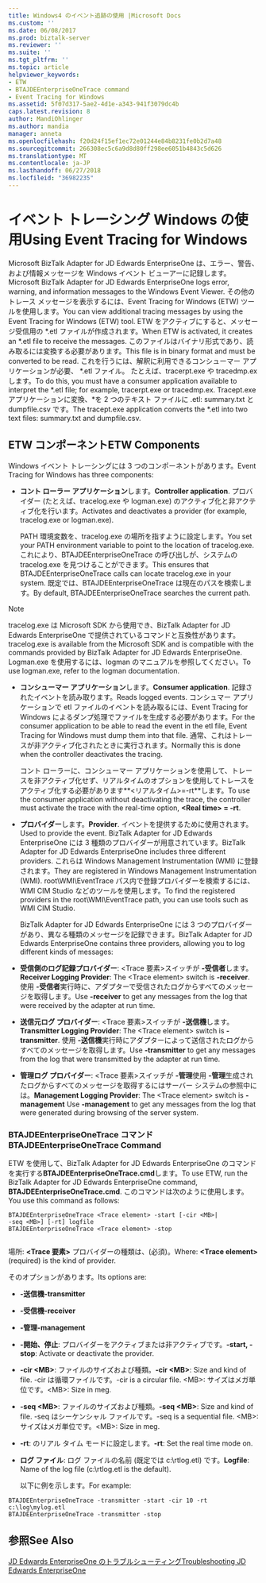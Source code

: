 ```yaml
---
title: Windows4 のイベント追跡の使用 |Microsoft Docs
ms.custom: ''
ms.date: 06/08/2017
ms.prod: biztalk-server
ms.reviewer: ''
ms.suite: ''
ms.tgt_pltfrm: ''
ms.topic: article
helpviewer_keywords:
- ETW
- BTAJDEEnterpriseOneTrace command
- Event Tracing for Windows
ms.assetid: 5f07d317-5ae2-4d1e-a343-941f3079dc4b
caps.latest.revision: 8
author: MandiOhlinger
ms.author: mandia
manager: anneta
ms.openlocfilehash: f20d24f15ef1ec72e01244e84b8231fe0b2d7a48
ms.sourcegitcommit: 266308ec5c6a9d8d80ff298ee6051b4843c5d626
ms.translationtype: MT
ms.contentlocale: ja-JP
ms.lasthandoff: 06/27/2018
ms.locfileid: "36982235"
---
```

# <a name="using-event-tracing-for-windows"></a><span data-ttu-id="67855-102">イベント トレーシング Windows の使用</span><span class="sxs-lookup"><span data-stu-id="67855-102">Using Event Tracing for Windows</span></span>
<span data-ttu-id="67855-103">Microsoft BizTalk Adapter for JD Edwards EnterpriseOne は、エラー、警告、および情報メッセージを Windows イベント ビューアーに記録します。</span><span class="sxs-lookup"><span data-stu-id="67855-103">Microsoft BizTalk Adapter for JD Edwards EnterpriseOne logs error, warning, and information messages to the Windows Event Viewer.</span></span> <span data-ttu-id="67855-104">その他のトレース メッセージを表示するには、Event Tracing for Windows (ETW) ツールを使用します。</span><span class="sxs-lookup"><span data-stu-id="67855-104">You can view additional tracing messages by using the Event Tracing for Windows (ETW) tool.</span></span> <span data-ttu-id="67855-105">ETW をアクティブにすると、メッセージ受信用の \*.etl ファイルが作成されます。</span><span class="sxs-lookup"><span data-stu-id="67855-105">When ETW is activated, it creates an \*.etl file to receive the messages.</span></span> <span data-ttu-id="67855-106">このファイルはバイナリ形式であり、読み取るには変換する必要があります。</span><span class="sxs-lookup"><span data-stu-id="67855-106">This file is in binary format and must be converted to be read.</span></span> <span data-ttu-id="67855-107">これを行うには、解釈に利用できるコンシューマー アプリケーションが必要、 \*.etl ファイル。 たとえば、tracerpt.exe や tracedmp.ex します。</span><span class="sxs-lookup"><span data-stu-id="67855-107">To do this, you must have a consumer application available to interpret the \*.etl file; for example, tracerpt.exe or tracedmp.ex.</span></span> <span data-ttu-id="67855-108">Tracept.exe アプリケーションに変換、\*を 2 つのテキスト ファイルに .etl: summary.txt と dumpfile.csv です。</span><span class="sxs-lookup"><span data-stu-id="67855-108">The tracept.exe application converts the \*.etl into two text files: summary.txt and dumpfile.csv.</span></span>  
  
## <a name="etw-components"></a><span data-ttu-id="67855-109">ETW コンポーネント</span><span class="sxs-lookup"><span data-stu-id="67855-109">ETW Components</span></span>  
 <span data-ttu-id="67855-110">Windows イベント トレーシングには 3 つのコンポーネントがあります。</span><span class="sxs-lookup"><span data-stu-id="67855-110">Event Tracing for Windows has three components:</span></span>  
  
-   <span data-ttu-id="67855-111">**コント ローラー アプリケーション**します。</span><span class="sxs-lookup"><span data-stu-id="67855-111">**Controller application**.</span></span> <span data-ttu-id="67855-112">プロバイダー (たとえば、tracelog.exe や logman.exe) のアクティブ化と非アクティブ化を行います。</span><span class="sxs-lookup"><span data-stu-id="67855-112">Activates and deactivates a provider (for example, tracelog.exe or logman.exe).</span></span>  
  
     <span data-ttu-id="67855-113">PATH 環境変数を、tracelog.exe の場所を指すように設定します。</span><span class="sxs-lookup"><span data-stu-id="67855-113">You set your PATH environment variable to point to the location of tracelog.exe.</span></span> <span data-ttu-id="67855-114">これにより、BTAJDEEnterpriseOneTrace の呼び出しが、システムの tracelog.exe を見つけることができます。</span><span class="sxs-lookup"><span data-stu-id="67855-114">This ensures that BTAJDEEnterpriseOneTrace calls can locate tracelog.exe in your system.</span></span> <span data-ttu-id="67855-115">既定では、BTAJDEEnterpriseOneTrace は現在のパスを検索します。</span><span class="sxs-lookup"><span data-stu-id="67855-115">By default, BTAJDEEnterpriseOneTrace searches the current path.</span></span>  
  
> [!NOTE]
>  <span data-ttu-id="67855-116">tracelog.exe は Microsoft SDK から使用でき、BizTalk Adapter for JD Edwards EnterpriseOne で提供されているコマンドと互換性があります。</span><span class="sxs-lookup"><span data-stu-id="67855-116">tracelog.exe is available from the Microsoft SDK and is compatible with the commands provided by  BizTalk Adapter  for JD Edwards EnterpriseOne.</span></span> <span data-ttu-id="67855-117">Logman.exe を使用するには、logman のマニュアルを参照してください。</span><span class="sxs-lookup"><span data-stu-id="67855-117">To use logman.exe, refer to the logman documentation.</span></span>  
  
- <span data-ttu-id="67855-118">**コンシューマー アプリケーション**します。</span><span class="sxs-lookup"><span data-stu-id="67855-118">**Consumer application**.</span></span> <span data-ttu-id="67855-119">記録されたイベントを読み取ります。</span><span class="sxs-lookup"><span data-stu-id="67855-119">Reads logged events.</span></span> <span data-ttu-id="67855-120">コンシュマー アプリケーションで etl ファイルのイベントを読み取るには、Event Tracing for Windows によるダンプ処理でファイルを生成する必要があります。</span><span class="sxs-lookup"><span data-stu-id="67855-120">For the consumer application to be able to read the event in the etl file, Event Tracing for Windows must dump them into that file.</span></span> <span data-ttu-id="67855-121">通常、これはトレースが非アクティブ化されたときに実行されます。</span><span class="sxs-lookup"><span data-stu-id="67855-121">Normally this is done when the controller deactivates the tracing.</span></span>  
  
   <span data-ttu-id="67855-122">コント ローラーに、コンシューマー アプリケーションを使用して、トレースを非アクティブ化せず、リアルタイムのオプションを使用してトレースをアクティブ化する必要があります**\<リアルタイム\>=-rt**します。</span><span class="sxs-lookup"><span data-stu-id="67855-122">To use the consumer application without deactivating the trace, the controller must activate the trace with the real-time option, **\<Real time\> = -rt**.</span></span>  
  
- <span data-ttu-id="67855-123">**プロバイダー**します。</span><span class="sxs-lookup"><span data-stu-id="67855-123">**Provider**.</span></span> <span data-ttu-id="67855-124">イベントを提供するために使用されます。</span><span class="sxs-lookup"><span data-stu-id="67855-124">Used to provide the event.</span></span> <span data-ttu-id="67855-125">BizTalk Adapter for JD Edwards EnterpriseOne には 3 種類のプロバイダーが用意されています。</span><span class="sxs-lookup"><span data-stu-id="67855-125">BizTalk Adapter for JD Edwards EnterpriseOne includes three different providers.</span></span> <span data-ttu-id="67855-126">これらは Windows Management Instrumentation (WMI) に登録されます。</span><span class="sxs-lookup"><span data-stu-id="67855-126">They are registered in Windows Management Instrumentation (WMI).</span></span> <span data-ttu-id="67855-127">root\WMI\EventTrace パス内で登録プロバイダーを検索するには、WMI CIM Studio などのツールを使用します。</span><span class="sxs-lookup"><span data-stu-id="67855-127">To find the registered providers in the root\WMI\EventTrace path, you can use tools such as WMI CIM Studio.</span></span>  
  
  <span data-ttu-id="67855-128">BizTalk Adapter for JD Edwards EnterpriseOne には 3 つのプロバイダーがあり、異なる種類のメッセージを記録できます。</span><span class="sxs-lookup"><span data-stu-id="67855-128">BizTalk Adapter  for JD Edwards EnterpriseOne contains three providers, allowing you to log different kinds of messages:</span></span>  
  
- <span data-ttu-id="67855-129">**受信側のログ記録プロバイダー**: \<Trace 要素\>スイッチが **-受信者**します。</span><span class="sxs-lookup"><span data-stu-id="67855-129">**Receiver Logging Provider**: The \<Trace element\> switch is **-receiver**.</span></span> <span data-ttu-id="67855-130">使用 **-受信者**実行時に、アダプターで受信されたログからすべてのメッセージを取得します。</span><span class="sxs-lookup"><span data-stu-id="67855-130">Use **-receiver** to get any messages from the log that were received by the adapter at run time.</span></span>  
  
- <span data-ttu-id="67855-131">**送信元ログ プロバイダー**: \<Trace 要素\>スイッチが **-送信機**します。</span><span class="sxs-lookup"><span data-stu-id="67855-131">**Transmitter Logging Provider**: The \<Trace element\> switch is **-transmitter**.</span></span> <span data-ttu-id="67855-132">使用 **-送信機**実行時にアダプターによって送信されたログからすべてのメッセージを取得します。</span><span class="sxs-lookup"><span data-stu-id="67855-132">Use **-transmitter** to get any messages from the log that were transmitted by the adapter at run time.</span></span>  
  
- <span data-ttu-id="67855-133">**管理ログ プロバイダー**: \<Trace 要素\>スイッチが **-管理**使用 **-管理**生成されたログからすべてのメッセージを取得するにはサーバー システムの参照中には。</span><span class="sxs-lookup"><span data-stu-id="67855-133">**Management Logging Provider**: The \<Trace element\> switch is **-management** Use **-management** to get any messages from the log that were generated during browsing of the server system.</span></span>  
  
### <a name="btajdeenterpriseonetrace-command"></a><span data-ttu-id="67855-134">BTAJDEEnterpriseOneTrace コマンド</span><span class="sxs-lookup"><span data-stu-id="67855-134">BTAJDEEnterpriseOneTrace Command</span></span>  
 <span data-ttu-id="67855-135">ETW を使用して、BizTalk Adapter for JD Edwards EnterpriseOne のコマンドを実行する**BTAJDEEnterpriseOneTrace.cmd**します。</span><span class="sxs-lookup"><span data-stu-id="67855-135">To use ETW, run the BizTalk Adapter for JD Edwards EnterpriseOne command, **BTAJDEEnterpriseOneTrace.cmd**.</span></span> <span data-ttu-id="67855-136">このコマンドは次のように使用します。</span><span class="sxs-lookup"><span data-stu-id="67855-136">You use this command as follows:</span></span>  
  
```  
BTAJDEEnterpriseOneTrace <Trace element> -start [-cir <MB>|   
-seq <MB>] [-rt] logfile  
BTAJDEEnterpriseOneTrace <Trace element> -stop  
  
```  
  
 <span data-ttu-id="67855-137">場所:  **\<Trace 要素\>** プロバイダーの種類は、(必須)。</span><span class="sxs-lookup"><span data-stu-id="67855-137">Where: **\<Trace element\>** (required) is the kind of provider.</span></span>  
  
 <span data-ttu-id="67855-138">そのオプションがあります。</span><span class="sxs-lookup"><span data-stu-id="67855-138">Its options are:</span></span>  
  
- <span data-ttu-id="67855-139">**-送信機**</span><span class="sxs-lookup"><span data-stu-id="67855-139">**-transmitter**</span></span>  
  
- <span data-ttu-id="67855-140">**-受信機**</span><span class="sxs-lookup"><span data-stu-id="67855-140">**-receiver**</span></span>  
  
- <span data-ttu-id="67855-141">**-管理**</span><span class="sxs-lookup"><span data-stu-id="67855-141">**-management**</span></span>  
  
- <span data-ttu-id="67855-142">**-開始、停止**: プロバイダーをアクティブまたは非アクティブです。</span><span class="sxs-lookup"><span data-stu-id="67855-142">**-start, -stop**: Activate or deactivate the provider.</span></span>  
  
- <span data-ttu-id="67855-143">**-cir \<MB\>**: ファイルのサイズおよび種類。</span><span class="sxs-lookup"><span data-stu-id="67855-143">**-cir \<MB\>**: Size and kind of file.</span></span> <span data-ttu-id="67855-144">-cir は循環ファイルです。</span><span class="sxs-lookup"><span data-stu-id="67855-144">-cir is a circular file.</span></span> <span data-ttu-id="67855-145">\<MB\>: サイズはメガ単位です。</span><span class="sxs-lookup"><span data-stu-id="67855-145">\<MB\>: Size in meg.</span></span>  
  
- <span data-ttu-id="67855-146">**-seq \<MB\>**: ファイルのサイズおよび種類。</span><span class="sxs-lookup"><span data-stu-id="67855-146">**-seq \<MB\>**: Size and kind of file.</span></span> <span data-ttu-id="67855-147">-seq はシーケンシャル ファイルです。</span><span class="sxs-lookup"><span data-stu-id="67855-147">-seq is a sequential file.</span></span> <span data-ttu-id="67855-148">\<MB\>: サイズはメガ単位です。</span><span class="sxs-lookup"><span data-stu-id="67855-148">\<MB\>: Size in meg.</span></span>  
  
- <span data-ttu-id="67855-149">**-rt**: のリアル タイム モードに設定します。</span><span class="sxs-lookup"><span data-stu-id="67855-149">**-rt**: Set the real time mode on.</span></span>  
  
- <span data-ttu-id="67855-150">**ログ ファイル**: ログ ファイルの名前 (既定では c:\rtlog.etl) です。</span><span class="sxs-lookup"><span data-stu-id="67855-150">**Logfile**: Name of the log file (c:\rtlog.etl is the default).</span></span>  
  
  <span data-ttu-id="67855-151">以下に例を示します。</span><span class="sxs-lookup"><span data-stu-id="67855-151">For example:</span></span>  
  
```  
BTAJDEEnterpriseOneTrace -transmitter -start -cir 10 -rt c:\log\mylog.etl  
BTAJDEEnterpriseOneTrace -transmitter -stop  
```  
  
## <a name="see-also"></a><span data-ttu-id="67855-152">参照</span><span class="sxs-lookup"><span data-stu-id="67855-152">See Also</span></span>  
 [<span data-ttu-id="67855-153">JD Edwards EnterpriseOne のトラブルシューティング</span><span class="sxs-lookup"><span data-stu-id="67855-153">Troubleshooting JD Edwards EnterpriseOne</span></span>](../core/troubleshooting-jd-edwards-enterpriseone.md)